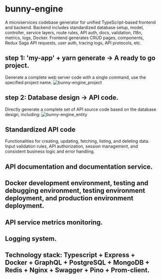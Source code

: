 # bunny-engine
A microservices codebase generator for unified TypeScript-based frontend and backend. Backend includes standardized database setup, model, controller, service layers, route rules, API auth, docs, validation, I18n, metrics, logs, Docker. Frontend generates CRUD pages, components, Redux Saga API requests, user auth, tracing logs, API protocols, etc.

## step 1: 'my-app' + yarn generate -> A ready to go project.

Generate a complete web server code with a single command, use the specified project name.
![bunny-engine_project](https://github.com/zrwusa/assets/blob/master/images/bunny-engine_project.webp)


## step 2: Database design -> API code.

Directly generate a complete set of API source code based on the database design, including:
![bunny-engine_entity](https://github.com/zrwusa/assets/blob/master/images/bunny-engine_entity.webp)

## Standardized API code 

Functionalities for creating, updating, fetching, listing, and deleting data.
Input validation rules, API authorization, session management, and consistent business logic and error handling.

## API documentation and documentation service.

## Docker development environment, testing and debugging environment, testing environment deployment, and production environment deployment.

## API service metrics monitoring.

## Logging system.

## Technology stack: Typescript + Express + Docker + GraphQL + PostgreSQL + MongoDB + Redis + Nginx + Swagger + Pino + Prom-client.